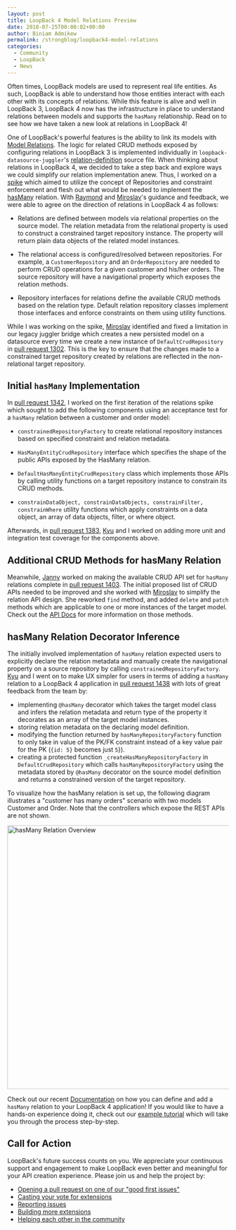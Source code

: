 ```yaml
---
layout: post
title: LoopBack 4 Model Relations Preview
date: 2018-07-25T00:00:02+00:00
author: Biniam Admikew
permalink: /strongblog/loopback4-model-relations
categories:
  - Community
  - LoopBack
  - News
---
```


Often times, LoopBack models are used to represent real life entities. As such, LoopBack is able to understand how those entities interact with each other with its concepts of relations. While this feature is alive and well in LoopBack 3, LoopBack 4 now has the infrastructure in place to understand relations between models and supports the `hasMany` relationship. Read on to see how we have taken a new look at relations in LoopBack 4!

<!--more-->

One of LoopBack's powerful features is the ability to link its models with [Model Relations](https://loopback.io/doc/en/lb3/Creating-model-relations.html). The logic for related CRUD methods exposed by configuring relations in LoopBack 3 is implemented individually in `loopback-datasource-juggler`'s [relation-definition](https://github.com/strongloop/loopback-datasource-juggler/blob/master/lib/relation-definition.js) source file. When thinking about relations in LoopBack 4, we decided to take a step back and explore ways we could simplify our relation implementation anew. Thus, I worked on a [spike](https://github.com/strongloop/loopback-next/issues/995) which aimed to utilize the concept of Repositories and constraint enforcement and flesh out what would be needed to implement the [hasMany](https://loopback.io/doc/en/lb3/HasMany-relations.html) relation. With [Raymond](https://github.com/raymondfeng) and [Miroslav](https://github.com/bajtos)'s guidance and feedback, we were able to agree on the direction of relations in LoopBack 4 as follows:

- Relations are defined between models via relational properties on the source model. The relation metadata from the relational property is used to construct a constrained target repository instance. The property will return plain data   objects of the related model instances.

- The relational access is configured/resolved between repositories. For example, a `CustomerRepository` and an `OrderRepository` are needed to perform CRUD operations for a given customer and his/her orders. The source repository will have a navigational property which exposes the relation methods.

- Repository interfaces for relations define the available CRUD methods based on the relation type. Default relation repository classes implement those interfaces and enforce constraints on them using utility functions.

While I was working on the spike, [Miroslav](https://github.com/bajtos) identified and fixed a limitation in our legacy juggler bridge which creates a new persisted model on a datasource every time we create a new instance of `DefaultCrudRepository` in [pull request 1302](https://github.com/strongloop/loopback-next/pull/1302). This is the key to ensure that the changes made to a constrained target repository created by relations are reflected in the non-relational target repository.

## Initial `hasMany` Implementation

In [pull request 1342](https://github.com/strongloop/loopback-next/pull/1342), I worked on the first iteration of the relations spike which sought to add the following components using an acceptance test for a `hasMany` relation between a customer and order model:

- `constrainedRepositoryFactory` to create relational repository instances based on specified constraint and relation metadata.

- `HasManyEntityCrudRepository` interface which specifies the shape of the public APIs exposed by the HasMany relation.

- `DefaultHasManyEntityCrudRepository` class which implements those APIs by calling utility functions on a target repository instance to constrain its CRUD methods.

- `constrainDataObject, constrainDataObjects, constrainFilter, constrainWhere` utility functions which apply constraints on a data object, an array of data objects, filter, or where object.

Afterwards, in [pull request 1383](https://github.com/strongloop/loopback-next/pull/1383), [Kyu](https://github.com/shimks) and I worked on adding more unit and integration test coverage for the components above. 

## Additional CRUD Methods for hasMany Relation

Meanwhile, [Janny](https://github.com/jannyHou) worked on making the available CRUD API set for `hasMany` relations complete in [pull request 1403](https://github.com/strongloop/loopback-next/pull/1403). The initial proposed list of CRUD APIs needed to be improved and she worked with [Miroslav](https://github.com/bajtos) to simplify the relation API design.
She reworked `find` method, and added `delete` and `patch` methods which are applicable to one or more instances of the target model. Check out the [API Docs](https://apidocs.strongloop.com/@loopback%2fdocs/repository.html#HasManyRepository) for more information on those methods.

## hasMany Relation Decorator Inference

The initially involved implementation of `hasMany` relation expected users to explicitly declare the relation metadata and manually create the navigational property on a source repository by calling `constrainedRepositoryFactory`. [Kyu](https://github.com/shimks) and I went on to make UX simpler for users in terms of adding a `hasMany` relation to a LoopBack 4 application in [pull request 1438](https://github.com/strongloop/loopback-next/pull/1438) with lots of great feedback from the team by:

- implementing `@hasMany` decorator which takes the target model class and infers the relation metadata and return type of the property it decorates as an array of the target model instances.
- storing relation metadata on the declaring model definition.
- modifying the function returned by `hasManyRepositoryFactory` function to only take in value of the PK/FK constraint instead of a key value pair for the PK (`{id: 5}` becomes just `5`}).
- creating a protected function `_createHasManyRepositoryFactory` in `DefaultCrudRepository` which calls `hasManyRepositoryFactory` using the metadata stored by `@hasMany` decorator on the source model definition and
  returns a constrained version of the target repository.

To visualize how the hasMany relation is set up, the following diagram illustrates a "customer has many
orders" scenario with two models Customer and Order. Note that the controllers
which expose the REST APIs are not shown.

<img class="aligncenter" src="https://strongloop.com/blog-assets/2018/07/hasMany-relation-overview.png" alt="hasMany Relation Overview" style="width: 600px; margin:auto;"/>

Check out our recent
[Documentation](https://loopback.io/doc/en/lb4/Relations.html) on how you can
define and add a `hasMany`
relation to your LoopBack 4 application! If you would like to have a hands-on
experience doing it, check out our [example
tutorial](https://loopback.io/doc/en/lb4/todo-list-tutorial.html) which will
take you
through the process step-by-step.

## Call for Action

LoopBack's future success counts on you. We appreciate your continuous support and engagement to make LoopBack even better and meaningful for your API creation experience. Please join us and help the project by:

- [Opening a pull request on one of our "good first issues"](https://github.com/strongloop/loopback-next/labels/good%20first%20issue)
- [Casting your vote for extensions](https://github.com/strongloop/loopback-next/issues/512)
- [Reporting issues](https://github.com/strongloop/loopback-next/issues)
- [Building more extensions](https://github.com/strongloop/loopback-next/issues/647)
- [Helping each other in the community](https://groups.google.com/forum/#!forum/loopbackjs)
